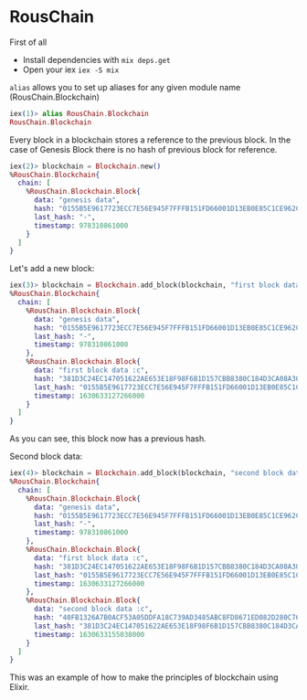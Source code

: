 # RousChain

First of all 
* Install dependencies with `mix deps.get`
* Open your iex `iex -S mix`



``alias`` allows you to set up aliases for any given module name (RousChain.Blockchain)


```elixir
iex(1)> alias RousChain.Blockchain
RousChain.Blockchain
```

Every block in a blockchain stores a reference to the previous block. In the case of Genesis Block there is no hash of previous block for reference.

```elixir
iex(2)> blockchain = Blockchain.new()
%RousChain.Blockchain{
  chain: [
    %RousChain.Blockchain.Block{
      data: "genesis data",
      hash: "0155B5E9617723ECC7E56E945F7FFFB151FD66001D13EB0E85C1CE962CBCC9B3",
      last_hash: "-",
      timestamp: 978310861000
    }
  ]
}
```

Let's add a new block:


```elixir
iex(3)> blockchain = Blockchain.add_block(blockchain, "first block data :c")
%RousChain.Blockchain{
  chain: [
    %RousChain.Blockchain.Block{
      data: "genesis data",
      hash: "0155B5E9617723ECC7E56E945F7FFFB151FD66001D13EB0E85C1CE962CBCC9B3",
      last_hash: "-",
      timestamp: 978310861000
    },
    %RousChain.Blockchain.Block{
      data: "first block data :c",
      hash: "381D3C24EC147051622AE653E18F98F6B1D157CBB8380C184D3CA08A303B4D87",
      last_hash: "0155B5E9617723ECC7E56E945F7FFFB151FD66001D13EB0E85C1CE962CBCC9B3",
      timestamp: 1630633127266000
    }
  ]
}
```


As you can see, this block now has a previous hash.

Second block data:


```elixir
iex(4)> blockchain = Blockchain.add_block(blockchain, "second block data :c") 
%RousChain.Blockchain{
  chain: [
    %RousChain.Blockchain.Block{
      data: "genesis data",
      hash: "0155B5E9617723ECC7E56E945F7FFFB151FD66001D13EB0E85C1CE962CBCC9B3",
      last_hash: "-",
      timestamp: 978310861000
    },
    %RousChain.Blockchain.Block{
      data: "first block data :c",
      hash: "381D3C24EC147051622AE653E18F98F6B1D157CBB8380C184D3CA08A303B4D87",
      last_hash: "0155B5E9617723ECC7E56E945F7FFFB151FD66001D13EB0E85C1CE962CBCC9B3",
      timestamp: 1630633127266000
    },
    %RousChain.Blockchain.Block{
      data: "second block data :c",
      hash: "40FB1326A7B0ACF53A05DDFA18C739AD3485ABC8FD8671ED082D280C761C2B76",
      last_hash: "381D3C24EC147051622AE653E18F98F6B1D157CBB8380C184D3CA08A303B4D87",
      timestamp: 1630633155038000
    }
  ]
}
```

This was an example of how to make the principles of blockchain using Elixir.


